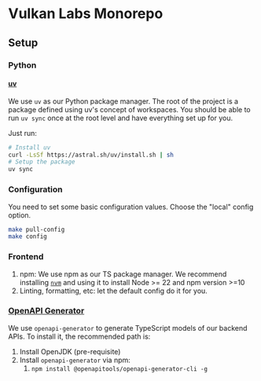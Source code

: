 # Vulkan Labs Monorepo

## Setup

### Python

#### [uv](https://github.com/astral-sh/uv)

We use `uv` as our Python package manager.
The root of the project is a package defined using uv's concept of workspaces.
You should be able to run `uv sync` once at the root level and have everything set up for you.

Just run:
```bash
# Install uv
curl -LsSf https://astral.sh/uv/install.sh | sh
# Setup the package
uv sync
```

### Configuration

You need to set some basic configuration values.
Choose the "local" config option.

```bash
make pull-config
make config
```

### Frontend

1. npm: We use npm as our TS package manager. We recommend installing [`nvm`](https://github.com/nvm-sh/nvm?tab=readme-ov-file#installing-and-updating) and using it to install Node >= 22 and npm version >=10
2. Linting, formatting, etc: let the default config do it for you.


### [OpenAPI Generator](https://github.com/OpenAPITools/openapi-generator?tab=readme-ov-file)

We use `openapi-generator` to generate TypeScript models of our backend APIs.
To install it, the recommended path is:

1. Install OpenJDK (pre-requisite) 
2. Install `openapi-generator` via npm:
   1. `npm install @openapitools/openapi-generator-cli -g`